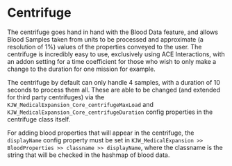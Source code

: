 # Centrifuge

The centrifuge goes hand in hand with the Blood Data feature, and allows Blood Samples taken from units to be processed and approximate (a resolution of 1%) values of the properties conveyed to the user. The centrifuge is incredibly easy to use, exclusively using ACE Interactions, with an addon setting for a time coefficient for those who wish to only make a change to the duration for one mission for example.

The centrifuge by default can only handle 4 samples, with a duration of 10 seconds to process them all. These are able to be changed (and extended for third party centrifuges) via the `KJW_MedicalExpansion_Core_centrifugeMaxLoad` and `KJW_MedicalExpansion_Core_centrifugeDuration` config properties in the centrifuge class itself.

For adding blood properties that will appear in the centrifuge, the `displayName` config property must be set in `KJW_MedicalExpansion >> BloodProperties >> classname >> displayName`, where the classname is the string that will be checked in the hashmap of blood data.
